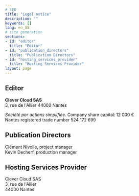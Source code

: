 ```yaml
---
# SEO
title: "Legal notice"
description: ""
keywords: []
lang: en_US
# site generation
sections:
- id: "editor"
  title: "Editor"
- id: "publication_directors"
  title: "Publication Directors"
- id: "hosting_services_provider"
  title: "Hosting Services Provider"
layout: page
---
```


## Editor

**Clever Cloud SAS**  
3, rue de l'Allier
44000 Nantes

*Société par actions simplifiée*. 
Company share capital: 12 000 €  
Nantes registered trade number 524 172 699
 
## Publication Directors

Clément Nivolle, project manager  
Kevin Decherf, production manager
 
## Hosting Services Provider

Clever Cloud SAS  
3, rue de l'Allier  
44000 Nantes  
